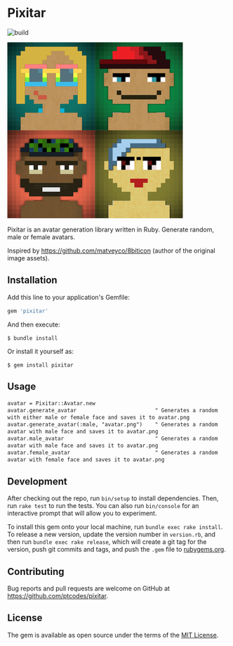 # Pixitar

![build](https://github.com/ptcodes/pixitar/workflows/build/badge.svg)

![Pixitar avatar examples](examples/avatars.png)

Pixitar is an avatar generation library written in Ruby. Generate random, male or female avatars.

Inspired by https://github.com/matveyco/8biticon (author of the original image assets). 

## Installation

Add this line to your application's Gemfile:

```ruby
gem 'pixitar'
```

And then execute:

    $ bundle install

Or install it yourself as:

    $ gem install pixitar

## Usage

```
avatar = Pixitar::Avatar.new
avatar.generate_avatar                         " Generates a random with either male or female face and saves it to avatar.png
avatar.generate_avatar(:male, "avatar.png")    " Generates a random avatar with male face and saves it to avatar.png
avatar.male_avatar                             " Generates a random avatar with male face and saves it to avatar.png
avatar.female_avatar                           " Generates a random avatar with female face and saves it to avatar.png
```

## Development

After checking out the repo, run `bin/setup` to install dependencies. Then, run `rake test` to run the tests. You can also run `bin/console` for an interactive prompt that will allow you to experiment.

To install this gem onto your local machine, run `bundle exec rake install`. To release a new version, update the version number in `version.rb`, and then run `bundle exec rake release`, which will create a git tag for the version, push git commits and tags, and push the `.gem` file to [rubygems.org](https://rubygems.org).

## Contributing

Bug reports and pull requests are welcome on GitHub at https://github.com/ptcodes/pixitar.

## License

The gem is available as open source under the terms of the [MIT License](https://opensource.org/licenses/MIT).
